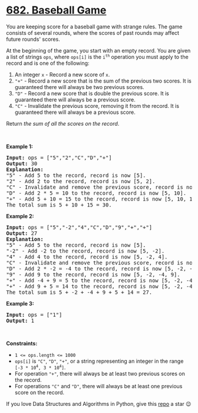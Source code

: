 # [682. Baseball Game][title]

<p>You are keeping score for a baseball game with strange rules. The game consists of several rounds, where the scores of past rounds may affect future rounds' scores.</p>
<p>At the beginning of the game, you start with an empty record. You are given a list of strings <code>ops</code>, where <code>ops[i]</code> is the <code>i<sup>th</sup></code> operation you must apply to the record and is one of the following:</p>
<ol>
<li>An integer <code>x</code> - Record a new score of <code>x</code>.</li>
<li><code>"+"</code> - Record a new score that is the sum of the previous two scores. It is guaranteed there will always be two previous scores.</li>
<li><code>"D"</code> - Record a new score that is double the previous score. It is guaranteed there will always be a previous score.</li>
<li><code>"C"</code> - Invalidate the previous score, removing it from the record. It is guaranteed there will always be a previous score.</li>
</ol>
<p>Return <em>the sum of all the scores on the record</em>.</p>
<p> </p>
<p><strong>Example 1:</strong></p>
<pre><strong>Input:</strong> ops = ["5","2","C","D","+"]
<strong>Output:</strong> 30
<strong>Explanation:</strong>
"5" - Add 5 to the record, record is now [5].
"2" - Add 2 to the record, record is now [5, 2].
"C" - Invalidate and remove the previous score, record is now [5].
"D" - Add 2 * 5 = 10 to the record, record is now [5, 10].
"+" - Add 5 + 10 = 15 to the record, record is now [5, 10, 15].
The total sum is 5 + 10 + 15 = 30.
</pre>
<p><strong>Example 2:</strong></p>
<pre><strong>Input:</strong> ops = ["5","-2","4","C","D","9","+","+"]
<strong>Output:</strong> 27
<strong>Explanation:</strong>
"5" - Add 5 to the record, record is now [5].
"-2" - Add -2 to the record, record is now [5, -2].
"4" - Add 4 to the record, record is now [5, -2, 4].
"C" - Invalidate and remove the previous score, record is now [5, -2].
"D" - Add 2 * -2 = -4 to the record, record is now [5, -2, -4].
"9" - Add 9 to the record, record is now [5, -2, -4, 9].
"+" - Add -4 + 9 = 5 to the record, record is now [5, -2, -4, 9, 5].
"+" - Add 9 + 5 = 14 to the record, record is now [5, -2, -4, 9, 5, 14].
The total sum is 5 + -2 + -4 + 9 + 5 + 14 = 27.
</pre>
<p><strong>Example 3:</strong></p>
<pre><strong>Input:</strong> ops = ["1"]
<strong>Output:</strong> 1
</pre>
<p> </p>
<p><strong>Constraints:</strong></p>
<ul>
<li><code>1 &lt;= ops.length &lt;= 1000</code></li>
<li><code>ops[i]</code> is <code>"C"</code>, <code>"D"</code>, <code>"+"</code>, or a string representing an integer in the range <code>[-3 * 10<sup>4</sup>, 3 * 10<sup>4</sup>]</code>.</li>
<li>For operation <code>"+"</code>, there will always be at least two previous scores on the record.</li>
<li>For operations <code>"C"</code> and <code>"D"</code>, there will always be at least one previous score on the record.</li>
</ul>


If you love Data Structures and Algorithms in Python, give this [repo][me] a star :wink:

[title]: https://leetcode.com/problems/baseball-game
[me]: https://github.com/bumblebee211196/awesome-python-leetcode